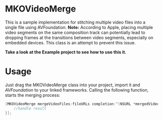 # MKOVideoMerge
This is a sample implementation for stitching multiple video files into a single file using AVFoundation. **Note:** According to Apple, placing multiple video segments on the same composition track can potentially lead to dropping frames at the transitions between video segments, especially on embedded devices. This class is an attempt to prevent this issue. 

**Take a look at the Example project to see how to use this it.**

# Usage
Just drag the MKOVideoMerge class into your project, import it and *AVFoundation* to your linked frameworks. Calling the following function, starts the merging process:
 
```objective-c
[MKOVideoMerge mergeVideoFiles:fileURLs completion:^(NSURL *mergedVideoFile, NSError *error) {
	//handle result	
}];
```
